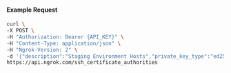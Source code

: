 <!-- Generated by nd gen api-examples. DO NOT EDIT. -->
#### Example Request
```bash
curl \
-X POST \
-H "Authorization: Bearer {API_KEY}" \
-H "Content-Type: application/json" \
-H "Ngrok-Version: 2" \
-d '{"description":"Staging Environment Hosts","private_key_type":"ed25519"}' \
https://api.ngrok.com/ssh_certificate_authorities
